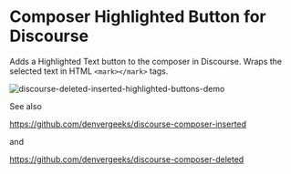 # Composer Highlighted Button for Discourse

Adds a Highlighted Text button to the composer in Discourse. Wraps the selected text in HTML `<mark></mark>` tags.

![discourse-deleted-inserted-highlighted-buttons-demo](https://github.com/denvergeeks/discourse-composer-deleted/assets/322529/88c6835a-7fed-44d5-aae4-801804f8646b)

See also

https://github.com/denvergeeks/discourse-composer-inserted

and

https://github.com/denvergeeks/discourse-composer-deleted

